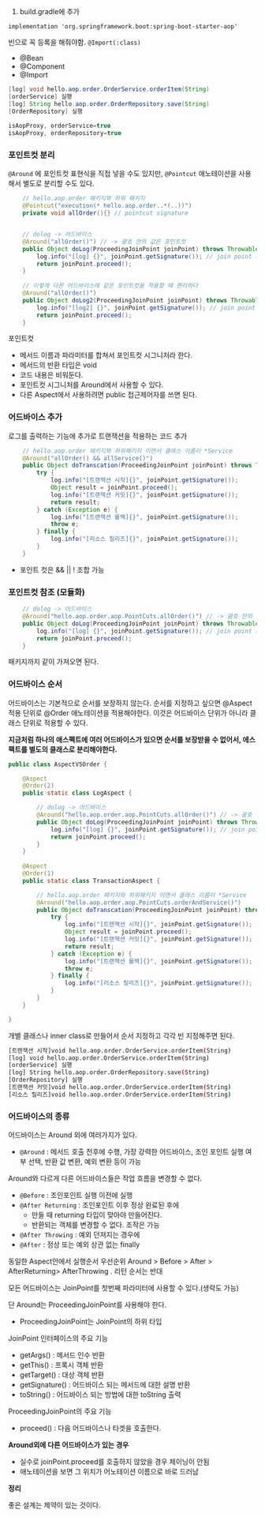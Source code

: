 1. build.gradle에 추가

```
implementation 'org.springframework.boot:spring-boot-starter-aop'
```



빈으로 꼭 등록을 해줘야함. `@Import(:class)`

- @Bean
- @Component
- @Import

```java
[log] void hello.aop.order.OrderService.orderItem(String)
[orderService] 실행
[log] String hello.aop.order.OrderRepository.save(String)
[OrderRepository] 실행
  
isAopProxy, orderService=true
isAopProxy, orderRepository=true
```



### 포인트컷 분리

`@Around` 에 포인트컷 표현식을 직접 넣을 수도 있지만, `@Pointcut` 애노테이션을 사용해서 별도로 분리할 수도 있다.

```java
    // hello.aop.order 패키지와 하위 패키지
    @Pointcut("execution(* hello.aop.order..*(..))")
    private void allOrder(){} // pointcut signature


    // dolog -> 어드바이스
    @Around("allOrder()") // -> 괄호 안의 값은 포인트컷
    public Object doLog(ProceedingJoinPoint joinPoint) throws Throwable {
        log.info("[log] {}", joinPoint.getSignature()); // join point 시그니처
        return joinPoint.proceed();
    }
    
    // 이렇게 다른 어드바이스에 같은 포인트컷을 적용할 때 편리하다
    @Around("allOrder()") 
    public Object doLog2(ProceedingJoinPoint joinPoint) throws Throwable {
        log.info("[log2] {}", joinPoint.getSignature()); // join point 시그니처
        return joinPoint.proceed();
    }
```



포인트컷

- 메서드 이름과 파라미터를 합쳐서 포인트컷 시그니처라 한다.
- 메서드의 반환 타입은 void
- 코드 내용은 비워둔다.
- 포인트컷 시그니처를 Around에서 사용할 수 있다.
- 다른 Aspect에서 사용하려면 public 접근제어자를 쓰면 된다.



### 어드바이스 추가

로그를 출력하는 기능에 추가로 트랜잭션을 적용하는 코드 추가

```java
    // hello.aop.order 패키지와 하위패키지 이면서 클래스 이름이 *Service
    @Around("allOrder() && allService()")
    public Object doTranscation(ProceedingJoinPoint joinPoint) throws Throwable {
        try {
            log.info("[트랜잭션 시작]{}", joinPoint.getSignature());
            Object result = joinPoint.proceed();
            log.info("[트랜잭션 커밋]{}", joinPoint.getSignature());
            return result;
        } catch (Exception e) {
            log.info("[트랜잭션 롤백]{}", joinPoint.getSignature());
            throw e;
        } finally {
            log.info("[리소스 릴리즈]{}", joinPoint.getSignature());
        }
    }
```

- 포인트 컷은 && || ! 조합 가능



### 포인트컷 참조 (모듈화)

```java
    // dolog -> 어드바이스
    @Around("hello.aop.order.aop.PointCuts.allOrder()") // -> 괄호 안의 값은 포인트컷
    public Object doLog(ProceedingJoinPoint joinPoint) throws Throwable {
        log.info("[log] {}", joinPoint.getSignature()); // join point 시그니처
        return joinPoint.proceed();
    }
```

패키지까지 같이 가져오면 된다.



### 어드바이스 순서

어드바이스는 기본적으로 순서를 보장하지 않는다. 순서를 지정하고 싶으면 @Aspect 적용 단위로 @Order 애노테이션을 적용해야한다. 이것은 어드바이스 단위가 아니라 클래스 단위로 적용할 수 있다.

**지금처럼 하나의 애스펙트에 여러 어드바이스가 있으면 순서를 보장받을 수 없어서, 에스팩트를 별도의 클래스로 분리해야한다.**

```java
public class AspectV5Order {

    @Aspect
    @Order(2)
    public static class LogAspect {

        // dolog -> 어드바이스
        @Around("hello.aop.order.aop.PointCuts.allOrder()") // -> 괄호 안의 값은 포인트컷
        public Object doLog(ProceedingJoinPoint joinPoint) throws Throwable {
            log.info("[log] {}", joinPoint.getSignature()); // join point 시그니처
            return joinPoint.proceed();
        }
    }
    
    @Aspect
    @Order(1)
    public static class TransactionAspect {

        // hello.aop.order 패키지와 하위패키지 이면서 클래스 이름이 *Service
        @Around("hello.aop.order.aop.PointCuts.orderAndService()")
        public Object doTranscation(ProceedingJoinPoint joinPoint) throws Throwable {
            try {
                log.info("[트랜잭션 시작]{}", joinPoint.getSignature());
                Object result = joinPoint.proceed();
                log.info("[트랜잭션 커밋]{}", joinPoint.getSignature());
                return result;
            } catch (Exception e) {
                log.info("[트랜잭션 롤백]{}", joinPoint.getSignature());
                throw e;
            } finally {
                log.info("[리소스 릴리즈]{}", joinPoint.getSignature());
            }
        } 
    }

}
```

개별 클래스나 inner class로 만들어서 순서 지정하고 각각 빈 지정해주면 된다.



```bash
[트랜잭션 시작]void hello.aop.order.OrderService.orderItem(String)
[log] void hello.aop.order.OrderService.orderItem(String)
[orderService] 실행
[log] String hello.aop.order.OrderRepository.save(String)
[OrderRepository] 실행
[트랜잭션 커밋]void hello.aop.order.OrderService.orderItem(String)
[리소스 릴리즈]void hello.aop.order.OrderService.orderItem(String)
```



### 어드바이스의 종류

어드바이스는 Around 외에 여러가지가 있다.

- `@Around` : 메서드 호출 전후에 수행, 가장 강력한 어드바이스, 조인 포인트 실행 여부 선택, 반환 값 변환, 예외 변환 등이 가능

Around와 다르게 다른 어드바이스들은 작업 흐름을 변경할 수 없다. 

- `@Before` : 조인포인트 실행 이전에 실행
- `@After Returning` : 조인포인트 이후 정상 완료된 후에
  - 만들 때 returning 타입이 맞아야 만들어진다.
  - 반환되는 객체를 변경할 수 없다. 조작은 가능
- `@After Throwing` : 예외 던져지는 경우에
- `@After` : 정상 또는 예외 상관 없는 finally

동일한 Aspect안에서 실행순서 우선순위 Around > Before > After > AfterReturning> AfterThrowing . 리턴 순서는 반대

모든 어드바이스는 JoinPoint를 첫번째 파라미터에 사용할 수 있다.(생략도 가능)



단 Around는 ProceedingJoinPoint를 사용해야 한다.

- ProceedingJoinPoint는 JoinPoint의 하위 타입



JoinPoint 인터페이스의 주요 기능

- getArgs() : 메서드 인수 반환
- getThis() : 프록시 객체 반환
- getTarget() : 대상 객체 반환
- getSignature() : 어드바이스 되는 메서드에 대한 설명 반환
- toString() : 어드바이스 되는 방법에 대한 toString 출력



ProceedingJoinPoint의 주요 기능

- proceed() : 다음 어드바이스나 타겟을 호출한다.



**Around외에 다른 어드바이스가 있는 경우**

- 실수로 joinPoint.proceed를 호출하지 않았을 경우 체이닝이 안됨
- 애노테이션을 보면 그 위치가 어노테이션 이름으로 바로 드러남



**정리**

좋은 설계는 제약이 있는 것이다.
